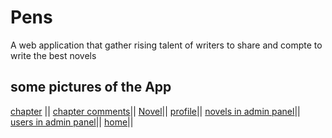 # Pens
A web application that gather rising talent of writers to share and compte to write the best novels 
## some pictures of the App
[chapter](https://i.imgur.com/XhffMw0.png) ||
 [chapter comments](https://i.imgur.com/w6DqoKW.png)||
 [Novel](https://i.imgur.com/kd2utv8.png)||
 [profile](https://i.imgur.com/KtimJ33.png)||
 [novels in admin panel](https://i.imgur.com/CVoA1jq.png)||
 [users in admin panel](https://i.imgur.com/NGVqIFC.png)||
 [home](https://i.imgur.com/TG1qX52.png)||
